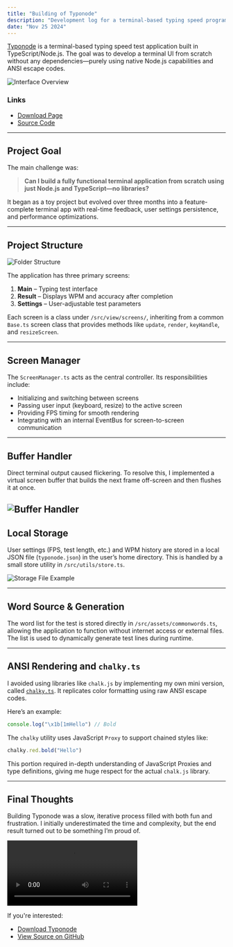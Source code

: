 ```yaml
---
title: "Building of Typonode"
description: "Development log for a terminal-based typing speed program built in Node/TS."
date: "Nov 25 2024"
---
```


[Typonode](/projects/typonode) is a terminal-based typing speed test application built in TypeScript/Node.js. The goal was to develop a terminal UI from scratch without any dependencies—purely using native Node.js capabilities and ANSI escape codes.

![Interface Overview](/assets/projects/typonode/main.png)

### Links
- [Download Page](https://typonodedownload.netlify.app/)
- [Source Code](https://github.com/ABA-aadarsh/typonode)

---

## Project Goal

The main challenge was:  
> **Can I build a fully functional terminal application from scratch using just Node.js and TypeScript—no libraries?**

It began as a toy project but evolved over three months into a feature-complete terminal app with real-time feedback, user settings persistence, and performance optimizations.

---

## Project Structure

![Folder Structure](/assets/logs/dev-process-behind-typonode/project-structure.png)

The application has three primary screens:
1. **Main** – Typing test interface
2. **Result** – Displays WPM and accuracy after completion
3. **Settings** – User-adjustable test parameters

Each screen is a class under `/src/view/screens/`, inheriting from a common `Base.ts` screen class that provides methods like `update`, `render`, `keyHandle`, and `resizeScreen`.

---

## Screen Manager

The `ScreenManager.ts` acts as the central controller. Its responsibilities include:
- Initializing and switching between screens
- Passing user input (keyboard, resize) to the active screen
- Providing FPS timing for smooth rendering
- Integrating with an internal EventBus for screen-to-screen communication

---

## Buffer Handler

Direct terminal output caused flickering. To resolve this, I implemented a virtual screen buffer that builds the next frame off-screen and then flushes it at once.

![Buffer Handler](/assets/logs/dev-process-behind-typonode/buffer-handler.png)
---

## Local Storage

User settings (FPS, test length, etc.) and WPM history are stored in a local JSON file (`typonode.json`) in the user’s home directory. This is handled by a small store utility in `/src/utils/store.ts`.

![Storage File Example](/assets/logs/dev-process-behind-typonode/store.png)

---

## Word Source & Generation

The word list for the test is stored directly in `/src/assets/commonwords.ts`, allowing the application to function without internet access or external files. The list is used to dynamically generate test lines during runtime.

---

## ANSI Rendering and `chalky.ts`

I avoided using libraries like `chalk.js` by implementing my own mini version, called [`chalky.ts`](https://github.com/ABA-aadarsh/typonode/blob/main/src/utils/Chalky.ts). It replicates color formatting using raw ANSI escape codes.

Here’s an example:
```js
console.log("\x1b[1mHello") // Bold
````

The `chalky` utility uses JavaScript `Proxy` to support chained styles like:

```js
chalky.red.bold("Hello")
```

This portion required in-depth understanding of JavaScript Proxies and type definitions, giving me huge respect for the actual `chalk.js` library.

---

## Final Thoughts

Building Typonode was a slow, iterative process filled with both fun and frustration. I initially underestimated the time and complexity, but the end result turned out to be something I’m proud of.

<video controls client:visible>
  <source src="/assets/projects/typonode/demo-video.mp4" type="video/mp4" />
</video>

If you're interested:

* [Download Typonode](https://typonodedownload.netlify.app/)
* [View Source on GitHub](https://github.com/ABA-aadarsh/typonode)
